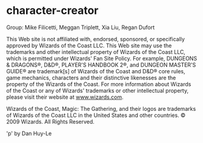# character-creator

Group: Mike Filicetti, Meggan Triplett, Xia Liu, Regan Dufort

This Web site is not affiliated with, endorsed, sponsored, or specifically approved by Wizards of the Coast LLC. This Web site may use the trademarks and other intellectual property of Wizards of the Coast LLC, which is permitted under Wizards' Fan Site Policy. For example, DUNGEONS & DRAGONS®, D&D®, PLAYER'S HANDBOOK 2®, and DUNGEON MASTER'S GUIDE® are trademark[s] of Wizards of the Coast and D&D® core rules, game mechanics, characters and their distinctive likenesses are the property of the Wizards of the Coast. For more information about Wizards of the Coast or any of Wizards' trademarks or other intellectual property, please visit their website at www.wizards.com.

Wizards of the Coast, Magic: The Gathering, and their logos are trademarks of Wizards of the Coast LLC in the United States and other countries. © 2009 Wizards. All Rights Reserved.

'p' by Dan Huy-Le